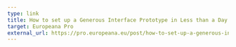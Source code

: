 ```yaml
---
type: link
title: How to set up a Generous Interface Prototype in Less than a Day
target: Europeana Pro
external_url: https://pro.europeana.eu/post/how-to-set-up-a-generous-interface-prototype-in-less-than-a-day
---
```

